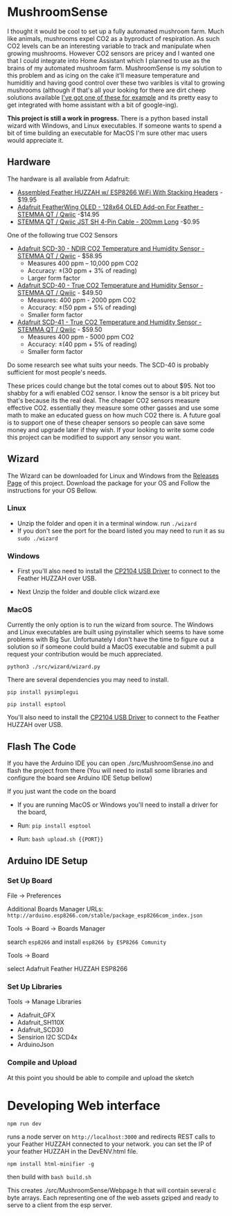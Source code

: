 # MushroomSense
I thought it would be cool to set up a fully automated mushroom farm. Much like animals, 
mushrooms expel CO2 as a byproduct of respiration. As such CO2 levels can be an interesting 
variable to track and manipulate when growing mushrooms. However CO2 sensors are pricey and 
I wanted one that I could integrate into Home Assistant which I planned to use as the brains 
of my automated mushroom farm. MushroomSense is my solution to this problem and as icing on the cake 
it'll measure temperature and humiditiy and having good control over these two varibles is vital to 
growing mushrooms (although if that's all your looking for there are dirt cheep solutions available 
[I've got one of these for example](https://smile.amazon.com/dp/B087313N8F/ref=cm_sw_em_r_mt_dp_8T7RPHPERMNQWD257779)
and its pretty easy to get integrated with home assistant with a bit of google-ing).

**This project is still a work in progress.** There is a python based install wizard with Windows, and Linux 
executables. If someone wants to spend a bit of time building an executable for MacOS I'm sure other mac users 
would appreciate it.

## Hardware
The hardware is all available from Adafruit:
* [Assembled Feather HUZZAH w/ ESP8266 WiFi With Stacking Headers](https://www.adafruit.com/product/3213) - $19.95
* [Adafruit FeatherWing OLED - 128x64 OLED Add-on For Feather - STEMMA QT / Qwiic](https://www.adafruit.com/product/4650) -$14.95
* [STEMMA QT / Qwiic JST SH 4-Pin Cable - 200mm Long](https://www.adafruit.com/product/4401) -$0.95

One of the following true CO2 Sensors
* [Adafruit SCD-30 - NDIR CO2 Temperature and Humidity Sensor - STEMMA QT / Qwiic](https://www.adafruit.com/product/4867) - $58.95
  * Measures 400 ppm – 10,000 ppm CO2
  * Accuracy: ±(30 ppm + 3% of reading)
  * Larger form factor
* [Adafruit SCD-40 - True CO2 Temperature and Humidity Sensor - STEMMA QT / Qwiic](https://www.adafruit.com/product/5187) - $49.50
  * Measures: 400 ppm - 2000 ppm CO2
  * Accuracy: ±(50 ppm + 5% of reading)
  * Smaller form factor
* [Adafruit SCD-41 - True CO2 Temperature and Humidity Sensor - STEMMA QT / Qwiic](https://www.adafruit.com/product/5190) - $59.50
  * Measures 400 ppm - 5000 ppm CO2
  * Accuracy: ±(40 ppm + 5% of reading)
  * Smaller form factor
 
Do some research see what suits your needs. The SCD-40 is probably sufficient for most people's needs.
 
These prices could change but the total comes out to about $95. Not too shabby for a wifi enabled CO2 sensor. 
I know the sensor is a bit pricey but that's because its the real deal. The cheaper CO2 sensors measure effective CO2. 
essentially they measure some other gasses and use some math to make an educated guess on how much CO2 there is. A 
future goal is to support one of these cheaper sensors so people can save some money and upgrade later if they wish. 
If your looking to write some code this project can be modified to support any sensor you want.

## Wizard 

The Wizard can be downloaded for Linux and Windows from the [Releases Page](https://github.com/dun-n/MushroomSense/releases) of this project. 
Download the package for your OS and Follow the instructions for your OS Bellow.

### Linux 

* Unzip the folder and open it in a terminal window. run `./wizard`
* If you don't see the port for the board listed you may need to run it as su `sudo ./wizard`

### Windows

* First you'll also need to install the [CP2104 USB Driver](https://www.silabs.com/developers/usb-to-uart-bridge-vcp-drivers) 
to connect to the Feather HUZZAH over USB.

* Next Unzip the folder and double click wizard.exe

### MacOS
Currently the only option is to run the wizard from source. The Windows and Linux executables are built using 
pyinstaller which seems to have some problems with Big Sur. Unfortunately I don't have the time to figure out a 
solution so if someone could build a MacOS executable and submit a pull request your contribution would be much 
appreciated.

`python3 ./src/wizard/wizard.py`

There are several dependencies you may need to install.

`pip install pysimplegui`

`pip install esptool`

You'll also need to install the [CP2104 USB Driver](https://www.silabs.com/developers/usb-to-uart-bridge-vcp-drivers) 
to connect to the Feather HUZZAH over USB.

## Flash The Code
If you have the Arduino IDE you can open ./src/MushroomSense.ino and flash the project from there (You will need to install some libraries and configure 
the board see Arduino IDE Setup bellow)

If you just want the code on the board 
* If you are running MacOS or Windows you'll need to install a driver for the board,

* Run: `pip install esptool`
* Run: `bash upload.sh {{PORT}}`

## Arduino IDE Setup 

### Set Up Board 
File -> Preferences

Additional Boards Manager URLs:
`http://arduino.esp8266.com/stable/package_esp8266com_index.json`

Tools -> Board -> Boards Manager

search `esp8266` and install `esp8266 by ESP8266 Comunity`

Tools -> Board

select Adafruit Feather HUZZAH ESP8266

### Set Up Libraries
Tools -> Manage Libraries
* Adafruit_GFX
* Adafruit_SH110X
* Adafruit_SCD30
* Sensirion I2C SCD4x
* ArduinoJson

### Compile and Upload
At this point you should be able to compile and upload the sketch

# Developing Web interface

`npm run dev`

runs a node server on `http://localhost:3000` and redirects REST calls to your Feather HUZZAH connected to 
your network. you can set the IP of your feather HUZZAH in the DevENV.html file. 

`npm install html-minifier -g`

then build with `bash build.sh`

This creates ./src/MushroomSense/Webpage.h that will contain several c byte arrays. Each representing 
one of the web assets gziped and ready to serve to a client from the esp server.


